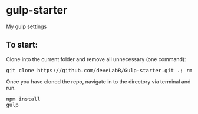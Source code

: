 # gulp-starter
My gulp settings

<h2>To start:</h2>
<p>Clone into the current folder and remove all unnecessary (one command):</p>

<pre>git clone https://github.com/deveLabR/Gulp-starter.git .; rm -rf trunk .gitignore readme.md .git</pre>

<p>Once you have cloned the repo, navigate in to the directory via terminal and run.</p>

<pre>npm install
gulp</pre>
